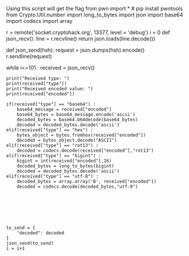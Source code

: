 Using this script will get the flag
from pwn import * # pip install pwntools
from Crypto.Util.number import long_to_bytes
import json
import base64
import codecs
import array

r = remote('socket.cryptohack.org', 13377, level = 'debug')
i = 0
def json_recv():
    line = r.recvline()
    return json.loads(line.decode())

def json_send(hsh):
    request = json.dumps(hsh).encode()
    r.sendline(request)

while i<=101 :
	received = json_recv()

	print("Received type: ")
	print(received["type"])
	print("Received encoded value: ")
	print(received["encoded"])

	if(received["type"] == "base64") :
		base64_message = received["encoded"]
		base64_bytes = base64_message.encode('ascii')
		decoded_bytes = base64.b64decode(base64_bytes)
		decoded = decoded_bytes.decode('ascii')
	elif(received["type"] == "hex") :
		bytes_object = bytes.fromhex(received["encoded"])
		decoded = bytes_object.decode("ASCII")
	elif(received["type"] == "rot13") :
		decoded = codecs.decode(received["encoded"],"rot13")
	elif(received["type"] == "bigint") :
		bigint = int(received["encoded"],16)
		decoded_bytes = long_to_bytes(bigint)
		decoded = decoded_bytes.decode('ascii')
	elif(received["type"] == "utf-8") :
		decoded_bytes = array.array('B', received["encoded"]) 
		decoded = codecs.decode(decoded_bytes,"utf-8")
		
	
	


	

	to_send = {
	    "decoded": decoded
	}
	json_send(to_send)
	i = i+1
	
